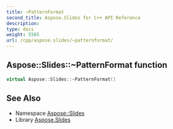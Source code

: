 ```yaml
---
title: ~PatternFormat
second_title: Aspose.Slides for C++ API Reference
description: 
type: docs
weight: 5565
url: /cpp/aspose.slides/~patternformat/
---
```

## Aspose::Slides::~PatternFormat function




```cpp
virtual Aspose::Slides::~PatternFormat()
```

## See Also

* Namespace [Aspose::Slides](../)
* Library [Aspose.Slides](../../)

